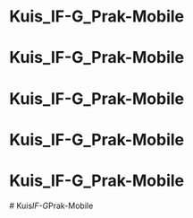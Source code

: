 # Kuis_IF-G_Prak-Mobile
# Kuis_IF-G_Prak-Mobile
# Kuis_IF-G_Prak-Mobile
# Kuis_IF-G_Prak-Mobile
# Kuis_IF-G_Prak-Mobile
#   K u i s _ I F - G _ P r a k - M o b i l e  
 